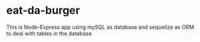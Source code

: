 # eat-da-burger
This is Node-Express app using mySQL as database and sequelize as ORM to deal with tables in the database
